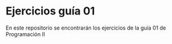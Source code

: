 <h1>Ejercicios guía 01</h1>
<p>En este repositorio se encontrarán los ejercicios de la guía 01 de Programación II</p>
